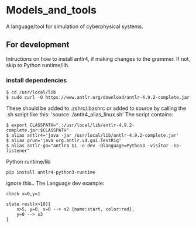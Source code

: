 # Models_and_tools

A language/tool for simulation of cyberphysical systems.

## For development
Intructions on how to install antlr4, if making changes to the grammer. If not, skip to Python runtime/lib. 
### install dependencies
```
$ cd /usr/local/lib
$ sudo curl -O https://www.antlr.org/download/antlr-4.9.2-complete.jar
```
These should be added to .zshrc/.bashrc or added to source by calling the .sh script like this: 'source ./antlr4_alias_linux.sh' The script contains:
```
$ export CLASSPATH=".:/usr/local/lib/antlr-4.9.2-complete.jar:$CLASSPATH"
$ alias antlr4='java -jar /usr/local/lib/antlr-4.9.2-complete.jar'
$ alias grun='java org.antlr.v4.gui.TestRig'
$ alias antlr-go="antlr4 $1 -o dev -Dlanguage=Python3 -visitor -no-listener"
```

Python runtime/lib
```
pip install antlr4-python3-runtime
```

ignore this..
The Language dev example:
```
clock x=0,y=1

state rest(x>10){
    x>5, y=0, x=0 --> s2 {name:start, color:red},
    y=0 --> s3
}
```




